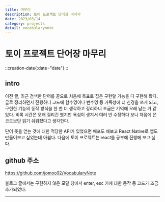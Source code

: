 ```yaml
---
title: 마무리
description: 토이 프로젝트 단어장 마지막
date: 2023/03/14
category: projects
detail: vocabularynote
---
```


# 토이 프로젝트 단어장 마무리
::creation-date{:date="date"}
::

## intro
이전 글, 최근 검색한 단어를 끝으로 처음에 목표로 잡은 구현할 기능을 다 구현해 봤다.  
글로 정리하면서 진행하니 코드에 함수명이나 변수명 등 가독성에 더 신경을 쓰게 되고, 구현한 기능의 동작 방식을 한 번 더 생각하고 정리하니 조금은 기억에 오래 남는 거 같았다. 비록 시간은 오래 걸리긴 했지만 욕심이 생겨서 여러 번 수정하다 보니 처음에 쓴 코드보단 읽기 쉬워졌다고 생각한다.  

단어 뜻을 얻는 것에 대한 적당한 API가 있었으면 배포도 해보고 React Native로 앱도 만들어보고 싶었는데 아쉽다. 다음에 토이 프로젝트는 react를 공부해 진행해 보고 싶다.

## github 주소
<a href="https://github.com/jomoo02/VocabularyNote" target="_blank" >https://github.com/jomoo02/VocabularyNote </a>

블로그 글에서는 구현하지 않은 모달 창에서 enter, esc 키에 대한 동작 등 코드가 조금 추가되었다.


---